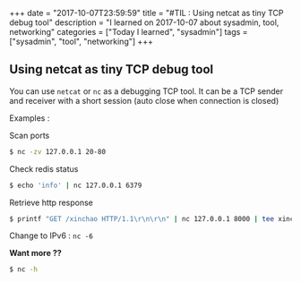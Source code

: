 +++
date = "2017-10-07T23:59:59"
title = "#TIL : Using netcat as tiny TCP debug tool"
description = "I learned on 2017-10-07 about sysadmin, tool, networking"
categories = ["Today I learned", "sysadmin"]
tags = ["sysadmin", "tool", "networking"]
+++



## Using netcat as tiny TCP debug tool

You can use `netcat` or `nc` as a debugging TCP tool. It can be a TCP sender and receiver with a short session (auto close when connection is closed)

Examples :

Scan ports

```bash
$ nc -zv 127.0.0.1 20-80
```

Check redis status

```bash
$ echo 'info' | nc 127.0.0.1 6379
```

Retrieve http response

```bash
$ printf "GET /xinchao HTTP/1.1\r\n\r\n" | nc 127.0.0.1 8000 | tee xinchao.txt
```

Change to IPv6 : `nc -6`

**Want more ??**

```bash
$ nc -h
```
